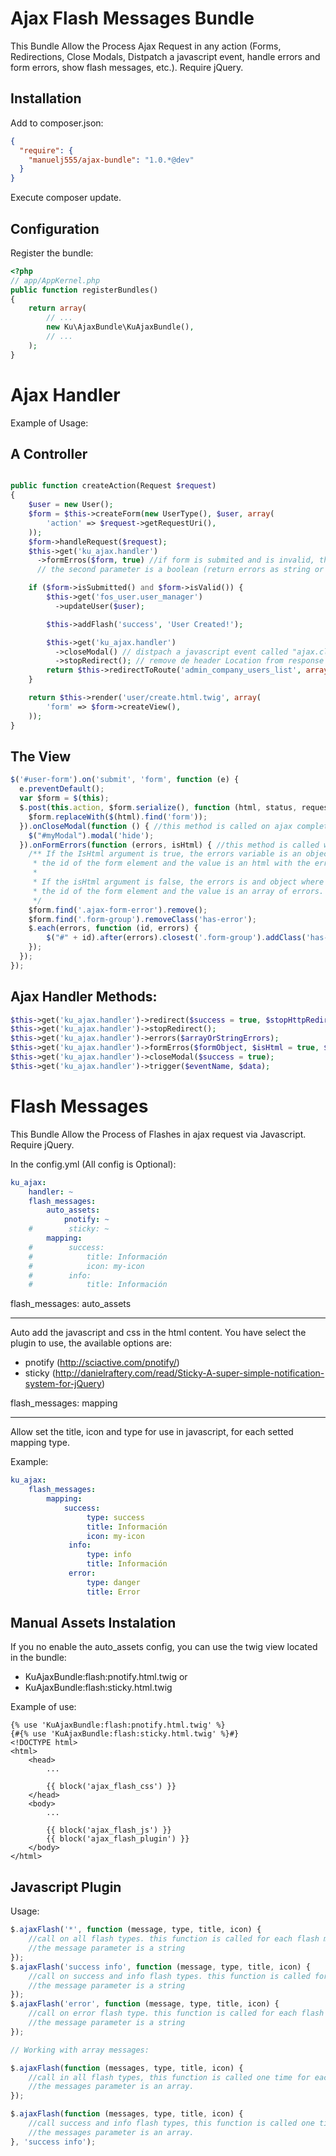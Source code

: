 Ajax Flash Messages Bundle
===============

This Bundle Allow the Process Ajax Request in any action (Forms, Redirections, Close Modals, Distpatch a javascript event, handle errors and form errors, show flash messages, etc.). Require jQuery.

Installation
----

Add to composer.json:

```json
{
  "require": {
    "manuelj555/ajax-bundle": "1.0.*@dev"
  }
}
```

Execute composer update.

Configuration
----

Register the bundle:

```php
<?php
// app/AppKernel.php
public function registerBundles()
{
    return array(
        // ...
        new Ku\AjaxBundle\KuAjaxBundle(),
        // ...
    );
}
```

Ajax Handler
===============

Example of Usage:

A Controller
--------

```php

public function createAction(Request $request)
{
    $user = new User();
    $form = $this->createForm(new UserType(), $user, array(
        'action' => $request->getRequestUri(),
    ));
    $form->handleRequest($request);
    $this->get('ku_ajax.handler')
      ->formErros($form, true) //if form is submited and is invalid, this handler send the errors to ajax response;
      // the second parameter is a boolean (return errors as string or not).

    if ($form->isSubmitted() and $form->isValid()) {
        $this->get('fos_user.user_manager')
          ->updateUser($user);

        $this->addFlash('success', 'User Created!');

        $this->get('ku_ajax.handler')
          ->closeModal() // distpach a javascript event called "ajax.close_modal"
          ->stopRedirect(); // remove de header Location from response (only in ajax request)
        return $this->redirectToRoute('admin_company_users_list', array('companyId' => $company->getId()));
    }

    return $this->render('user/create.html.twig', array(
        'form' => $form->createView(),
    ));
}
```

The View
-------

```javascript
$('#user-form').on('submit', 'form', function (e) {
  e.preventDefault();
  var $form = $(this);
  $.post(this.action, $form.serialize(), function (html, status, request) {
    $form.replaceWith($(html).find('form'));
  }).onCloseModal(function () { //this method is called on ajax complete
    $("#myModal").modal('hide');
  }).onFormErrors(function (errors, isHtml) { //this method is called when form is invalid
    /** If the IsHtml argument is true, the errors variable is an object where the indexes is
     * the id of the form element and the value is an html with the errors.
     *
     * If the isHtml argument is false, the errors is and object where the indexes is
     * the id of the form element and the value is an array of errors.
     */
    $form.find('.ajax-form-error').remove();
    $form.find('.form-group').removeClass('has-error');
    $.each(errors, function (id, errors) {
        $("#" + id).after(errors).closest('.form-group').addClass('has-error');
    });
  });
});
```

Ajax Handler Methods:
--------

```php
$this->get('ku_ajax.handler')->redirect($success = true, $stopHttpRedirection = true);
$this->get('ku_ajax.handler')->stopRedirect();
$this->get('ku_ajax.handler')->errors($arrayOrStringErrors);
$this->get('ku_ajax.handler')->formErros($formObject, $isHtml = true, $statusCode = 400);
$this->get('ku_ajax.handler')->closeModal($success = true);
$this->get('ku_ajax.handler')->trigger($eventName, $data);
```

Flash Messages
===============

This Bundle Allow the Process of Flashes in ajax request via Javascript. Require jQuery.

In the config.yml (All config is Optional):

```yaml
ku_ajax:
    handler: ~
    flash_messages:
        auto_assets:
            pnotify: ~
    #        sticky: ~
        mapping:
    #        success:
    #            title: Información
    #            icon: my-icon
    #        info:
    #            title: Información
```

flash_messages: auto_assets
____

Auto add the javascript and css in the html content. You have select the plugin to use, the available options are:

  * pnotify (http://sciactive.com/pnotify/)
  * sticky (http://danielraftery.com/read/Sticky-A-super-simple-notification-system-for-jQuery)

flash_messages: mapping
_____

Allow set the title, icon and type for use in javascript, for each setted mapping type.

Example:

```yaml
ku_ajax:
    flash_messages:
        mapping:
            success:
                 type: success
                 title: Información
                 icon: my-icon
             info:
                 type: info
                 title: Información
             error:
                 type: danger
                 title: Error
```

Manual Assets Instalation
-----------

If you no enable the auto_assets config, you can use the twig view located in the bundle:

  * KuAjaxBundle:flash:pnotify.html.twig or
  * KuAjaxBundle:flash:sticky.html.twig
  
Example of use:

```jinja
{% use 'KuAjaxBundle:flash:pnotify.html.twig' %}
{#{% use 'KuAjaxBundle:flash:sticky.html.twig' %}#}
<!DOCTYPE html>
<html>
    <head>
        ...
        
        {{ block('ajax_flash_css') }}
    </head>
    <body>
        ...
        
        {{ block('ajax_flash_js') }}
        {{ block('ajax_flash_plugin') }}
    </body>
</html>
```

Javascript Plugin
-------

Usage:

```javascript
$.ajaxFlash('*', function (message, type, title, icon) {
    //call on all flash types. this function is called for each flash message
    //the message parameter is a string
});
$.ajaxFlash('success info', function (message, type, title, icon) {
    //call on success and info flash types. this function is called for each flash message
    //the message parameter is a string
});
$.ajaxFlash('error', function (message, type, title, icon) {
    //call on error flash type. this function is called for each flash message
    //the message parameter is a string
});

// Working with array messages:

$.ajaxFlash(function (messages, type, title, icon) {
    //call in all flash types, this function is called one time for each message type.
    //the messages parameter is an array.
});

$.ajaxFlash(function (messages, type, title, icon) {
    //call success and info flash types, this function is called one time for each message type.
    //the messages parameter is an array.
}, 'success info');
```
